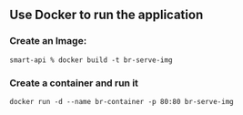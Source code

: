 ## Use Docker to run the application

### Create an Image: 
`smart-api % docker build -t br-serve-img`

### Create a container and run it
`docker run -d --name br-container -p 80:80 br-serve-img`
